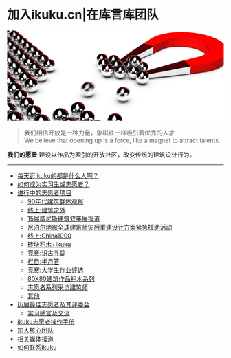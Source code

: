 # 加入ikuku.cn|在库言库团队

![magnet](images/magnet.jpg)

>我们相信开放是一种力量，象磁铁一样吸引着优秀的人才   
We believe that opening up is a force, like a magnet to attract talents.  

**我们的愿景**:建设以作品为索引的开放社区，改变传统的建筑设计行为。

-----

* [每天逛ikuku的都是什么人啊？](volunteer-4.md)
* [如何成为实习生或志愿者？](volunteer-5.md)  
* [进行中的志愿者项目](volunteer-2.md)       
  * [90年代建筑群体观察](volunteer-10.md)
  * [线上:建筑之外](volunteer-11.md)
  * [15届威尼斯建筑双年展报道](volunteer-15.md) 
  * [尼泊尔地震全球建筑师灾后重建设计方案紧急援助活动](volunteer-12.md)
  * [线上:China1000](volunteer-13.md)
  * [砖块积木+ikuku](volunteer-16.md)
  * [竞赛:识古寻踪](volunteer-18.md)
  * [栏目:半月答](volunteer-17.md)
  * [竞赛:大学生作业评选](volunteer-19.md)  
  * [80X80建筑作品积木系列](volunteer-21.md)
  * [志愿者系列采访建筑师](interview.md)
  * [其他](volunteer-14.md)
* [历届最佳志愿者及其评委会](volunteer-20.md)
  * [实习感言及交流](volunteer-9.md)
* [ikuku志愿者操作手册](volunteer-7.md)  
* [加入核心团队](volunteer-0.md)
* [相关媒体报道](press.md)
* [如何联系ikuku](contact.md)



 
 

